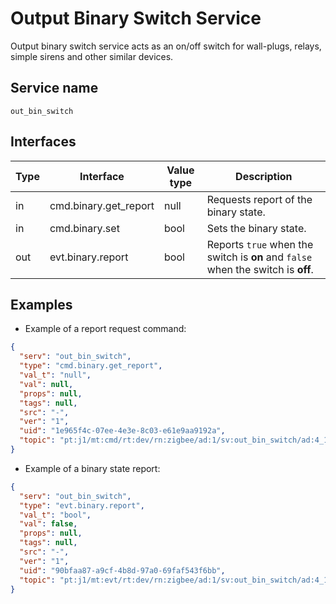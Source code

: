 # Output Binary Switch Service

Output binary switch service acts as an on/off switch for wall-plugs, relays, simple sirens and other similar devices.

## Service name

`out_bin_switch`

## Interfaces

| Type | Interface             | Value type | Description                                                                      |
|------|-----------------------|------------|----------------------------------------------------------------------------------|
| in   | cmd.binary.get_report | null       | Requests report of the binary state.                                             |
| in   | cmd.binary.set        | bool       | Sets the binary state.                                                           |
| out  | evt.binary.report     | bool       | Reports `true` when the switch is **on** and `false` when the switch is **off**. |

## Examples

* Example of a report request command:

```json
{
  "serv": "out_bin_switch",
  "type": "cmd.binary.get_report",
  "val_t": "null",
  "val": null,
  "props": null,
  "tags": null,
  "src": "-",
  "ver": "1",
  "uid": "1e965f4c-07ee-4e3e-8c03-e61e9aa9192a",
  "topic": "pt:j1/mt:cmd/rt:dev/rn:zigbee/ad:1/sv:out_bin_switch/ad:4_1"
}
```

* Example of a binary state report:

```json
{
  "serv": "out_bin_switch",
  "type": "evt.binary.report",
  "val_t": "bool",
  "val": false,
  "props": null,
  "tags": null,
  "src": "-",
  "ver": "1",
  "uid": "90bfaa87-a9cf-4b8d-97a0-69faf543f6bb",
  "topic": "pt:j1/mt:evt/rt:dev/rn:zigbee/ad:1/sv:out_bin_switch/ad:4_1"
}
```